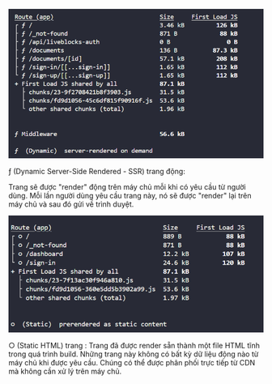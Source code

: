 ![alt text](image.png)

ƒ (Dynamic Server-Side Rendered - SSR) trang động:

Trang sẽ được "render" động trên máy chủ mỗi khi có yêu cầu từ người dùng.
Mỗi lần người dùng yêu cầu trang này, nó sẽ được "render" lại trên máy chủ và sau đó gửi về trình duyệt.

![alt text](image-1.png)

○ (Static HTML) trang :
Trang đã được render sẵn thành một file HTML tĩnh trong quá trình build.
Những trang này không có bất kỳ dữ liệu động nào từ máy chủ khi được yêu cầu. Chúng có thể được phân phối trực tiếp từ CDN mà không cần xử lý trên máy chủ.


